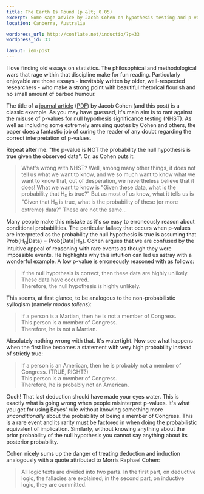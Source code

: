 ```yaml
--- 
title: The Earth Is Round (p &lt; 0.05)
excerpt: Some sage advice by Jacob Cohen on hypothesis testing and p-values.
location: Canberra, Australia

wordpress_url: http://conflate.net/inductio/?p=33
wordpress_id: 33

layout: iem-post
---
```

I love finding old essays on statistics. The philosophical and methodological wars that rage within that discipline make for fun reading. Particularly enjoyable are those essays - inevitably written by older, well-respected researchers - who make a strong point with beautiful rhetorical flourish and no small amount of barbed humour.

The title of a [journal article][teir] ([PDF][teirpdf]) by Jacob Cohen (and this post) is a classic example. As you may have guessed, it's main aim is to rant against the misuse of p-values for null hypothesis significance testing (NHST). As well as including some extremely amusing quotes by Cohen and others, the paper does a fantastic job of curing the reader of any doubt regarding the correct interpretation of p-values. 

[teir]: http://www.citeulike.org/user/mdreid/article/2643653
[teirpdf]: http://web.math.umt.edu/wilson/Math444/Handouts/Cohen94_earth%20is%20round.pdf

Repeat after me: "the p-value is NOT the probability the null hypothesis is true given the observed data". Or, as Cohen puts it:
> What's wrong with NHST? Well, among many other things, it does not tell us what we want to
> know, and we so much want to know what we want to know that, out of desperation, we
> nevertheless believe that it does! What we want to know is "Given these data, what is the 
> probability that H<sub>0</sub> is true?" But as most of us know, what it tells us is "Given 
> that H<sub>0</sub> is true, what is the probability of these (or more extreme) data?" 
> These are not the same...

Many people make this mistake as it's so easy to erroneously reason about conditional probabilities. The particular fallacy that occurs when p-values are interpreted as the probability the null hypothesis is true is assuming that Prob(H<sub>0</sub>|Data) = Prob(Data|H<sub>0</sub>). Cohen argues that we are confused by the intuitive appeal of reasoning with rare events as though they were impossible events. He highlights why this intuition can led us astray with a wonderful example. A low p-value is erroneously reasoned with as follows:
> If the null hypothesis is correct, then these data are highly unlikely.    
>     These data have occurred.    
>     Therefore, the null hypothesis is highly unlikely.    

This seems, at first glance, to be analogous to the non-probabilistic syllogism (namely _modus tollens_):
> If a person is a Martian, then he is not a member of Congress.    
> This person is a member of Congress.     
> Therefore, he is not a Martian.     

Absolutely nothing wrong with that. It's watertight. Now see what happens when the first line becomes a statement with very high probability instead of strictly true:
> If a person is an American, then he is probably not a member of Congress. (TRUE, RIGHT?)     
> This person is a member of Congress.     
> Therefore, he is probably not an American.

Ouch! That last deduction should have made your eyes water. This is exactly what is going wrong when people misinterpret p-values. It's what you get for using Bayes' rule without knowing something more _unconditionally_ about the probability of being a member of Congress. This is a rare event and its rarity must be factored in when doing the probabilistic equivalent of implication. Similarly, without knowing anything about the prior probability of the null hypothesis you cannot say anything about its posterior probability.

Cohen nicely sums up the danger of treating deduction and induction analogously with a quote attributed to Morris Raphael Cohen:
> All logic texts are divided into two parts. In the first part, on deductive logic, the fallacies are explained; in the second part, on inductive logic, they are committed.


